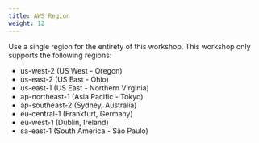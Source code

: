 ```yaml
---
title: AWS Region
weight: 12
---
```


Use a single region for the entirety of this workshop. This workshop only supports the following regions:

- us-west-2 (US West - Oregon)
- us-east-2 (US East - Ohio)
- us-east-1 (US East - Northern Virginia)
- ap-northeast-1 (Asia Pacific - Tokyo)
- ap-southeast-2 (Sydney, Australia)
- eu-central-1 (Frankfurt, Germany)
- eu-west-1 (Dublin, Ireland)
- sa-east-1 (South America - São Paulo)